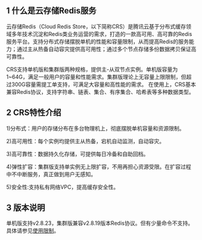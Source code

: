 ## 1 什么是云存储Redis服务

云存储Redis（Cloud Redis Store，以下简称CRS）是腾讯云基于分布式缓存领域多年技术沉淀和Redis类业务运营的需求，打造的一款高可用、高可靠的Redis服务平台。支持分布式存储摆脱单机的性能和容量限制，从而提高Redis的服务能力；通过主从热备自动容灾提供高可用性；通过多个节点存储多份数据拷贝保证高可靠性。

CRS支持单机版和集群版两种规格，提供主-从双节点实例。单机版容量为1~64G，满足一般用户的容量和性能需求。集群版理论上无容量上限限制，但超过300G容量需提工单支持，可满足大容量和高性能的需求。
在使用上，CRS基本兼容Redis协议，支持字符串、链表、集合、有序集合、哈希表等多种数据类型。

## 2 CRS特性介绍

1)分布式：用户的存储分布在多台物理机上，彻底摆脱单机容量和资源限制。

2)高可用性：每个实例均提供主从热备，宕机自动监测，自动容灾。

3)高可靠性：数据持久化存储，可提供每日冷备和自助回档。

4)弹性扩容：集群版支持单实例无上限扩容，不用再担心资源受限。在扩容过程中不中断服务，真正做到用户无感知。

5)安全性:支持私有网络VPC，提高缓存安全性。

## 3 版本说明

单机版支持v2.8.23，集群版兼容v2.8.19版本Redis协议。但有少量命令不支持。具体请参见[使用限制](/doc/product/239/使用限制)。